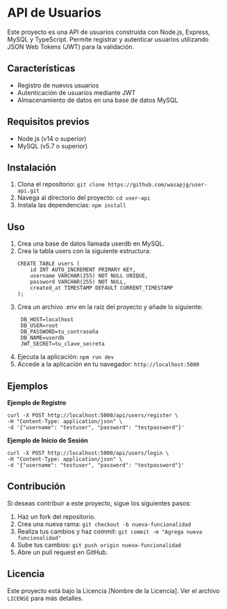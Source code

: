# API de Usuarios

Este proyecto es una API de usuarios construida con Node.js, Express, MySQL y TypeScript. Permite registrar y autenticar usuarios utilizando JSON Web Tokens (JWT) para la validación.

## Características

- Registro de nuevos usuarios
- Autenticación de usuarios mediante JWT
- Almacenamiento de datos en una base de datos MySQL

## Requisitos previos

- Node.js (v14 o superior)
- MySQL (v5.7 o superior)

## Instalación

1. Clona el repositorio: `git clone https://github.com/wasapjg/user-api.git`
2. Navega al directorio del proyecto: `cd user-api`
3. Instala las dependencias: `npm install`

## Uso

1. Crea una base de datos llamada userdb en MySQL.
2. Crea la tabla users con la siguiente estructura:
    ```
    CREATE TABLE users (
        id INT AUTO_INCREMENT PRIMARY KEY,
        username VARCHAR(255) NOT NULL UNIQUE,
        password VARCHAR(255) NOT NULL,
        created_at TIMESTAMP DEFAULT CURRENT_TIMESTAMP
    );
    ```
3. Crea un archivo .env en la raíz del proyecto y añade lo siguiente: 
   ```
    DB_HOST=localhost
    DB_USER=root
    DB_PASSWORD=tu_contraseña
    DB_NAME=userdb
    JWT_SECRET=tu_clave_secreta
    ```
4. Ejecuta la aplicación: `npm run dev`
5. Accede a la aplicación en tu navegador: `http://localhost:5000`

## Ejemplos

**Ejemplo de Registro**
```
curl -X POST http://localhost:5000/api/users/register \
-H "Content-Type: application/json" \
-d '{"username": "testuser", "password": "testpassword"}'
```

**Ejemplo de Inicio de Sesión**
```
curl -X POST http://localhost:5000/api/users/login \
-H "Content-Type: application/json" \
-d '{"username": "testuser", "password": "testpassword"}'
```

## Contribución

Si deseas contribuir a este proyecto, sigue los siguientes pasos:

1. Haz un fork del repositorio.
2. Crea una nueva rama: `git checkout -b nueva-funcionalidad`
3. Realiza tus cambios y haz commit: `git commit -m "Agrega nueva funcionalidad"`
4. Sube tus cambios: `git push origin nueva-funcionalidad`
5. Abre un pull request en GitHub.

## Licencia

Este proyecto está bajo la Licencia [Nombre de la Licencia]. Ver el archivo `LICENSE` para más detalles.